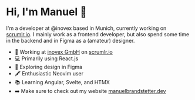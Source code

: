 # Hi, I'm Manuel 👋

I'm a developer at @inovex based in Munich, currently working on [scrumlr.io](https://scrumlr.io). I mainly work as a frontend developer, but also spend some time in the backend and in Figma as a (amateur) designer.

- 🚀 Working at [inovex GmbH](https://inovex.de) on [scrumlr.io](https://scrumlr.io)
- 💻 Primarily using React.js
- 🎨 Exploring design in Figma
- 🖋️ Enthusiastic Neovim user
- 📚 Learning Angular, Svelte, and HTMX
- ➡️  Make sure to check out my website [manuelbrandstetter.dev](https://manuelbrandstetter.dev)
